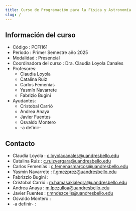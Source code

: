 ```yaml
---
title: Curso de Programación para la Física y Astronomía
slug: /
---
```


## Información del curso

* Código : PCFI161
* Período : Primer Semestre año 2025
* Modalidad : Presencial
* Coordinadora del curso : Dra. Claudia Loyola Canales
* Profesores:
    * Claudia Loyola
    * Catalina Ruiz
	* Carlos Femenías
	* Yasmín Navarrete
    * Fabrizio Bugini
* Ayudantes:
    * Cristobal Carrió
    * Andrea Anaya
    * Javier Fuentes
    * Osvaldo Montero
    * -a definir-


## Contacto

* Claudia Loyola   : c.loyolacanales@uandresbello.edu
* Catalina Ruiz    : c.ruizvergara@uandresbello.edu
* Carlos Femenías  : c.femenasmarcos@uandresbello.edu
* Yasmín Navarrete : f.gmezprez@uandresbello.edu
* Fabrizzio Bugini :
* Cristobal Carrió : m.hamasakialegra@uandresbello.edu
* Andrea Anaya     : m.lpezulloa@uandresbello.edu
* Javier Fuentes   : r.mndezcelis@uandresbello.edu
* Osvaldo Montero  :
* -a definir-      :
